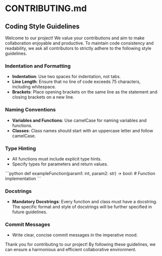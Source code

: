 
  # CONTRIBUTING.md

  ## Coding Style Guidelines

  Welcome to our project! We value your contributions and aim to make 
  collaboration enjoyable and productive. To maintain code consistency and 
  readability, we ask all contributors to strictly adhere to the following 
  style guidelines.

  ### Indentation and Formatting

  - **Indentation**: Use two spaces for indentation, not tabs.
  - **Line Length**: Ensure that no line of code exceeds 75 characters, 
    including whitespace.
  - **Brackets**: Place opening brackets on the same line as the statement 
    and closing brackets on a new line.

  ### Naming Conventions

  - **Variables and Functions**: Use camelCase for naming variables and 
    functions.
  - **Classes**: Class names should start with an uppercase letter and 
    follow camelCase.

  ### Type Hinting

  - All functions must include explicit type hints.
  - Specify types for parameters and return values.

  \`\`\`python
  def exampleFunction(param1: int, param2: str) -> bool:
    # Function implementation
  \`\`\`

  ### Docstrings

  - **Mandatory Docstrings**: Every function and class must have a docstring. 
    The specific format and style of docstrings will be further specified in 
    future guidelines.

  ### Commit Messages

  - Write clear, concise commit messages in the imperative mood.

  Thank you for contributing to our project! By following these guidelines, we 
  can ensure a harmonious and efficient collaborative environment.
  
